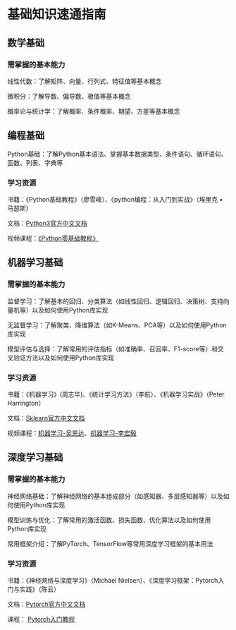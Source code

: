 # 基础知识速通指南
## 数学基础
### 需掌握的基本能力
线性代数：了解矩阵、向量、行列式、特征值等基本概念

微积分：了解导数、偏导数、极值等基本概念

概率论与统计学：了解概率、条件概率、期望、方差等基本概念
## 编程基础
Python基础：了解Python基本语法、掌握基本数据类型、条件语句、循环语句、函数、列表、字典等
### 学习资源
书籍：《Python基础教程》（廖雪峰）、《python编程：从入门到实战》（埃里克 • 马瑟斯）

文档：[Python3官方中文文档](https://docs.pythontab.com/python/python3.4/)

视频课程：[《Python零基础教程》](https://www.bilibili.com/video/BV1qW4y1a7fU/?spm_id_from=333.337.search-card.all.click)

## 机器学习基础
### 需掌握的基本能力
监督学习：了解基本的回归、分类算法（如线性回归、逻辑回归、决策树、支持向量机等）以及如何使用Python库实现

无监督学习：了解聚类、降维算法（如K-Means、PCA等）以及如何使用Python库实现

模型评估与选择：了解常用的评估指标（如准确率、召回率、F1-score等）和交叉验证方法以及如何使用Python库实现
### 学习资源
书籍：《机器学习》(周志华)、《统计学习方法》（李航）、《机器学习实战》（Peter Harrington）

文档：[Sklearn官方中文文档](https://sklearn.apachecn.org/#/)

视频课程：[机器学习-吴恩达](https://www.bilibili.com/video/BV1By4y1J7A5/?spm_id_from=333.337.search-card.all.click&vd_source=ef6bc9d073dccb208fb608bc99286677)、[机器学习-李宏毅](https://www.bilibili.com/video/BV13x411v7US/?spm_id_from=333.337.search-card.all.click&vd_source=ef6bc9d073dccb208fb608bc99286677)
## 深度学习基础
### 需掌握的基本能力
神经网络基础：了解神经网络的基本组成部分（如感知器、多层感知器等）以及如何使用Python库实现

模型训练与优化：了解常用的激活函数、损失函数、优化算法以及如何使用Python库实现

常用框架介绍：了解PyTorch、TensorFlow等常用深度学习框架的基本用法

### 学习资源
书籍：《神经网络与深度学习》（Michael Nielsen）、《深度学习框架：Pytorch入门与实践》（陈云）

文档：[Pytorch官方中文文档](https://pytorch-cn.readthedocs.io/zh/latest/)

课程： [Pytorch入门教程](https://www.bilibili.com/video/BV1rs4y1E7gx/?spm_id_from=333.337.search-card.all.click&vd_source=ef6bc9d073dccb208fb608bc99286677)

